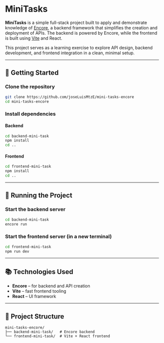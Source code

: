 # MiniTasks

**MiniTasks** is a simple full-stack project built to apply and demonstrate knowledge of [Encore](https://encore.dev/), a backend framework that simplifies the creation and deployment of APIs. The backend is powered by Encore, while the frontend is built using [Vite](https://vitejs.dev/) and React.

This project serves as a learning exercise to explore API design, backend development, and frontend integration in a clean, minimal setup.

---

## 🚀 Getting Started

### Clone the repository

```bash
git clone https://github.com/joseLuisMtzE/mini-tasks-encore
cd mini-tasks-encore
```

### Install dependencies

#### Backend

```bash
cd backend-mini-task
npm install
cd ..
```

#### Frontend

```bash
cd frontend-mini-task
npm install
cd ..
```

---

## 🧹 Running the Project

### Start the backend server

```bash
cd backend-mini-task
encore run
```

### Start the frontend server (in a new terminal)

```bash
cd frontend-mini-task
npm run dev
```

---

## 📚 Technologies Used

- **Encore** – for backend and API creation
- **Vite** – fast frontend tooling
- **React** – UI framework

---

## 📂 Project Structure

```
mini-tasks-encore/
├── backend-mini-task/   # Encore backend
└── frontend-mini-task/  # Vite + React frontend
```


